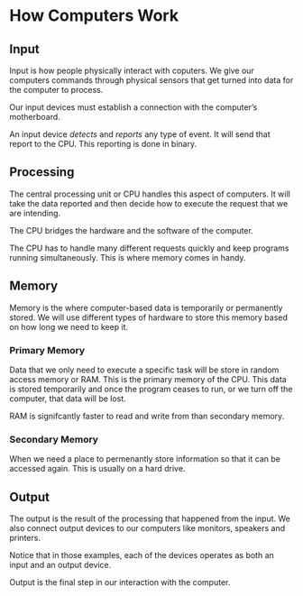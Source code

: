 # How Computers Work

## Input

Input is how people physically interact with coputers. We give our computers commands through physical sensors that get turned into data for the computer to process.

Our input devices must establish a connection with the computer’s motherboard.

An input device *detects* and *reports* any type of event. It will send that report to the CPU. This reporting is done in binary.

## Processing

The central processing unit or CPU handles this aspect of computers. It will take the data reported and then decide how to execute the request that we are intending.

The CPU bridges the hardware and the software of the computer.

The CPU has to handle many different requests quickly and keep programs running simultaneously. This is where memory comes in handy.

## Memory

Memory is the where computer-based data is temporarily or permanently stored. We will use different types of hardware to store this memory based on how long we need to keep it.

### Primary Memory

Data that we only need to execute a specific task will be store in random access memory or RAM. This is the primary memory of the CPU. This data is stored temporarily and once the program ceases to run, or we turn off the computer, that data will be lost.

RAM is signifcantly faster to read and write from than secondary memory.

### Secondary Memory

When we need a place to permenantly store information so that it can be accessed again. This is usually on a hard drive.

## Output

The output is the result of the processing that happened from the input. We also connect output devices to our computers like monitors, speakers and printers.

Notice that in those examples, each of the devices operates as both an input and an output device.

Output is the final step in our interaction with the computer.

